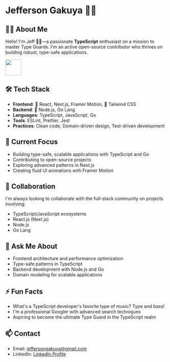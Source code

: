 # Jefferson Gakuya 🧑‍💻

## 👨‍💻 About Me

Hello! I'm Jeff 👨‍💻—a passionate **TypeScript** enthusiast on a mission to master Type Guards. I'm an active open-source contributor who thrives on building robust, type-safe applications.

<img src="https://media.giphy.com/media/M9gbBd9nbDrOTu1Mqx/giphy.gif" width="50"/>

## 🛠️ Tech Stack

- **Frontend**: 🚀 React, Next.js, Framer Motion, 🎨 Tailwind CSS
- **Backend**: 🦾 Node.js, Go Lang
- **Languages**: TypeScript, JavaScript, Go
- **Tools**: ESLint, Prettier, Jest
- **Practices**: Clean code, Domain-driven design, Test-driven development

## 🚀 Current Focus

- Building type-safe, scalable applications with TypeScript and Go
- Contributing to open-source projects
- Exploring advanced patterns in Next.js
- Creating fluid UI animations with Framer Motion

## 🤝 Collaboration

I'm always looking to collaborate with the full-stack community on projects involving:
- TypeScript/JavaScript ecosystems
- React.js (Next.js)
- Node.js
- Go Lang

## 💬 Ask Me About

- Frontend architecture and performance optimization
- Type-safe patterns in TypeScript
- Backend development with Node.js and Go
- Domain modeling for scalable applications

## ⚡ Fun Facts

- What's a TypeScript developer's favorite type of music? Type and bass!
- I'm a professional Googler with advanced search techniques
- Aspiring to become the ultimate Type Guard in the TypeScript realm

## 📫 Contact

- Email: [jeffersongakuya@gmail.com](mailto:jeffersongakuya@gmail.com)
- LinkedIn: [LinkedIn Profile](https://www.linkedin.com/in/jefferson-gakuya/)

